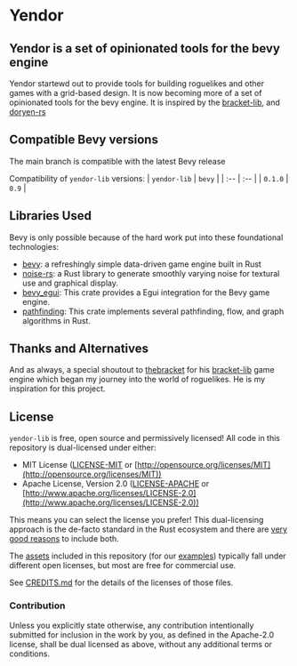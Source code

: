 # Yendor

## Yendor is a set of opinionated tools for the bevy engine

Yendor startewd out to provide tools for building roguelikes and other games with a grid-based design. It is now becoming more of a set of opinionated tools for the bevy engine. It is inspired by the [bracket-lib](https://github.com/amethyst/bracket-lib), and [doryen-rs](https://github.com/jice-nospam/doryen-rs)

## Compatible Bevy versions

The main branch is compatible with the latest Bevy release

Compatibility of `yendor-lib` versions:
| `yendor-lib` | `bevy` |
| :-- | :-- |
| `0.1.0` | `0.9` |

## Libraries Used

Bevy is only possible because of the hard work put into these foundational technologies:

- [bevy](https://github.com/bevyengine/bevy): a refreshingly simple data-driven game engine built in Rust
- [noise-rs](https://github.com/Razaekel/noise-rs): a Rust library to generate smoothly varying noise for textural use and graphical display.
- [bevy_egui](https://github.com/amethyst/bracket-lib): This crate provides a Egui integration for the Bevy game engine.
- [pathfinding](https://github.com/samueltardieu/pathfinding): This crate implements several pathfinding, flow, and graph algorithms in Rust.

## Thanks and Alternatives

And as always, a special shoutout to [thebracket](https://github.com/thebracket) for his [bracket-lib](https://github.com/amethyst/bracket-lib) game engine which began my journey into the world of roguelikes. He is my inspiration for this project.

## License

`yendor-lib` is free, open source and permissively licensed!
All code in this repository is dual-licensed under either:

- MIT License ([LICENSE-MIT](LICENSE-MIT) or [http://opensource.org/licenses/MIT](http://opensource.org/licenses/MIT))
- Apache License, Version 2.0 ([LICENSE-APACHE](LICENSE-APACHE) or [http://www.apache.org/licenses/LICENSE-2.0](http://www.apache.org/licenses/LICENSE-2.0))

This means you can select the license you prefer!
This dual-licensing approach is the de-facto standard in the Rust ecosystem and there are [very good reasons](https://github.com/bevyengine/bevy/issues/2373) to include both.

The [assets](assets) included in this repository (for our [examples](./examples/README.md)) typically fall under different open licenses, but most are free for commercial use.

See [CREDITS.md](CREDITS.md) for the details of the licenses of those files.

### Contribution

Unless you explicitly state otherwise, any contribution intentionally submitted
for inclusion in the work by you, as defined in the Apache-2.0 license, shall be
dual licensed as above, without any additional terms or conditions.
